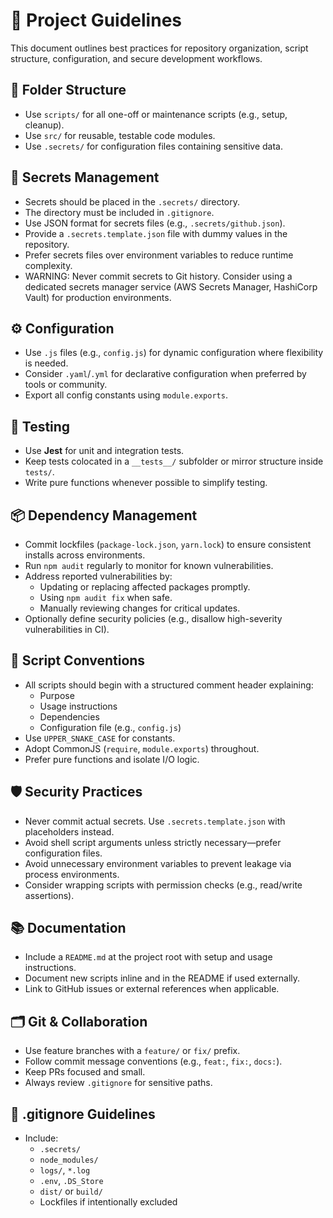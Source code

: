 # 🧭 Project Guidelines

This document outlines best practices for repository organization, script structure, configuration, and secure development workflows.

## 📁 Folder Structure

- Use `scripts/` for all one-off or maintenance scripts (e.g., setup, cleanup).
- Use `src/` for reusable, testable code modules.
- Use `.secrets/` for configuration files containing sensitive data.

## 🔐 Secrets Management

- Secrets should be placed in the `.secrets/` directory.
- The directory must be included in `.gitignore`.
- Use JSON format for secrets files (e.g., `.secrets/github.json`).
- Provide a `.secrets.template.json` file with dummy values in the repository.
- Prefer secrets files over environment variables to reduce runtime complexity.
- WARNING: Never commit secrets to Git history. Consider using a dedicated secrets manager service (AWS Secrets Manager, HashiCorp Vault) for production environments.

## ⚙️ Configuration

- Use `.js` files (e.g., `config.js`) for dynamic configuration where flexibility is needed.
- Consider `.yaml`/`.yml` for declarative configuration when preferred by tools or community.
- Export all config constants using `module.exports`.

## 🧪 Testing

- Use **Jest** for unit and integration tests.
- Keep tests colocated in a `__tests__/` subfolder or mirror structure inside `tests/`.
- Write pure functions whenever possible to simplify testing.

## 📦 Dependency Management

- Commit lockfiles (`package-lock.json`, `yarn.lock`) to ensure consistent installs across environments.
- Run `npm audit` regularly to monitor for known vulnerabilities.
- Address reported vulnerabilities by:
  - Updating or replacing affected packages promptly.
  - Using `npm audit fix` when safe.
  - Manually reviewing changes for critical updates.
- Optionally define security policies (e.g., disallow high-severity vulnerabilities in CI).

## 🧾 Script Conventions

- All scripts should begin with a structured comment header explaining:
  - Purpose
  - Usage instructions
  - Dependencies
  - Configuration file (e.g., `config.js`)
- Use `UPPER_SNAKE_CASE` for constants.
- Adopt CommonJS (`require`, `module.exports`) throughout.
- Prefer pure functions and isolate I/O logic.

## 🛡️ Security Practices

- Never commit actual secrets. Use `.secrets.template.json` with placeholders instead.
- Avoid shell script arguments unless strictly necessary—prefer configuration files.
- Avoid unnecessary environment variables to prevent leakage via process environments.
- Consider wrapping scripts with permission checks (e.g., read/write assertions).

## 📚 Documentation

- Include a `README.md` at the project root with setup and usage instructions.
- Document new scripts inline and in the README if used externally.
- Link to GitHub issues or external references when applicable.

## 🗂 Git & Collaboration

- Use feature branches with a `feature/` or `fix/` prefix.
- Follow commit message conventions (e.g., `feat:`, `fix:`, `docs:`).
- Keep PRs focused and small.
- Always review `.gitignore` for sensitive paths.

## 🚫 .gitignore Guidelines

- Include:
  - `.secrets/`
  - `node_modules/`
  - `logs/`, `*.log`
  - `.env`, `.DS_Store`
  - `dist/` or `build/`
  - Lockfiles if intentionally excluded
